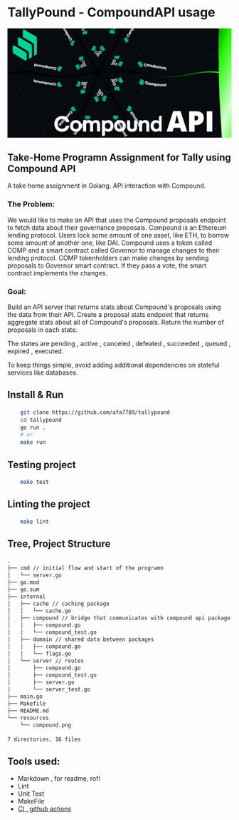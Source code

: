 # TallyPound - CompoundAPI usage
![!Theme Image](resources/compound.png)

## Take-Home Programn Assignment for Tally using Compound API

A take home assignment in Golang.
API interaction with Compound.

### The Problem: 

We would like to make an API that uses the Compound proposals endpoint to fetch data
about their governance proposals.
Compound is an Ethereum lending protocol. Users lock some amount of one asset, like
ETH, to borrow some amount of another one, like DAI. Compound uses a token called
COMP and a smart contract called Governor to manage changes to their lending
protocol. COMP tokenholders can make changes by sending proposals to Governor
smart contract. If they pass a vote, the smart contract implements the changes.

### Goal: 

Build an API server that returns stats about Compound's proposals using the data from their API. 
Create a proposal stats endpoint that returns aggregate stats about all of Compound's proposals.
Return the number of proposals in each state. 

The states are pending , active , canceled , defeated , succeeded , queued , expired , executed.

To keep things simple, avoid adding additional dependencies on stateful services like
databases.

## Install & Run

```sh
    git clone https://github.com/afa7789/tallypound
    cd tallypound
    go run .
    # or
    make run
```

## Testing project

``` sh
    make test
```

## Linting the project

``` sh
    make lint
```


## Tree, Project Structure

```
.
├── cmd // initial flow and start of the programn
│   └── server.go
├── go.mod
├── go.sum
├── internal
│   ├── cache // caching package
│   │   └── cache.go
│   ├── compound // bridge that communicates with compound api package
│   │   ├── compound.go
│   │   └── compound_test.go
│   ├── domain // shared data between packages
│   │   ├── compound.go
│   │   └── flags.go
│   └── server // routes
│       ├── compound.go
│       ├── compound_test.go
│       ├── server.go
│       └── server_test.go
├── main.go
├── Makefile
├── README.md
└── resources
    └── compound.png

7 directories, 16 files

```

## Tools used:

- Markdown , for readme, rofl
- Lint
- Unit Test 
- MakeFile
- [CI , github actions](https://github.com/afa7789/tallypound/actions)
